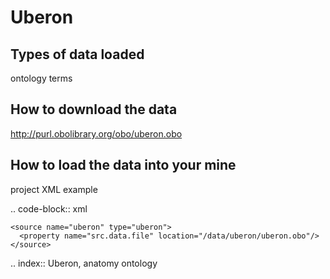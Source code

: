 Uberon
================================

Types of data loaded
--------------------

ontology terms

How to download the data 
---------------------------

http://purl.obolibrary.org/obo/uberon.obo

How to load the data into your mine
--------------------------------------

project XML example

.. code-block:: xml

    <source name="uberon" type="uberon">
      <property name="src.data.file" location="/data/uberon/uberon.obo"/>
    </source>

.. index:: Uberon, anatomy ontology
